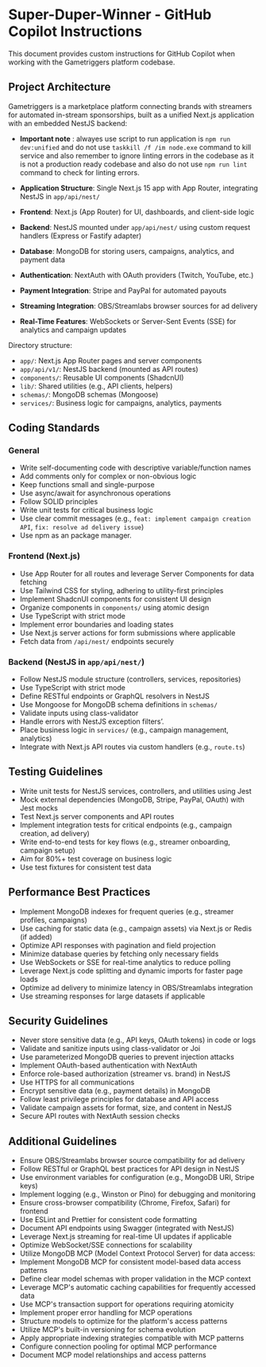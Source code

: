 # Super-Duper-Winner - GitHub Copilot Instructions

This document provides custom instructions for GitHub Copilot when working with the Gametriggers platform codebase.

## Project Architecture 

Gametriggers is a marketplace platform connecting brands with streamers for automated in-stream sponsorships, built as a unified Next.js application with an embedded NestJS backend:

- **Important note** : alwayes use script to run application is `npm run dev:unified` and do not use `taskkill /f /im node.exe` command to kill service and also remember to ignore linting errors in the codebase as it is not a production ready codebase and also do not use `npm run lint` command to check for linting errors.

- **Application Structure**: Single Next.js 15 app with App Router, integrating NestJS in `app/api/nest/`
- **Frontend**: Next.js (App Router) for UI, dashboards, and client-side logic
- **Backend**: NestJS mounted under `app/api/nest/` using custom request handlers (Express or Fastify adapter)
- **Database**: MongoDB for storing users, campaigns, analytics, and payment data
- **Authentication**: NextAuth with OAuth providers (Twitch, YouTube, etc.)
- **Payment Integration**: Stripe and PayPal for automated payouts
- **Streaming Integration**: OBS/Streamlabs browser sources for ad delivery
- **Real-Time Features**: WebSockets or Server-Sent Events (SSE) for analytics and campaign updates

Directory structure:

- `app/`: Next.js App Router pages and server components
- `app/api/v1/`: NestJS backend (mounted as API routes)
- `components/`: Reusable UI components (ShadcnUI)
- `lib/`: Shared utilities (e.g., API clients, helpers)
- `schemas/`: MongoDB schemas (Mongoose)
- `services/`: Business logic for campaigns, analytics, payments

## Coding Standards

### General

- Write self-documenting code with descriptive variable/function names
- Add comments only for complex or non-obvious logic
- Keep functions small and single-purpose
- Use async/await for asynchronous operations
- Follow SOLID principles
- Write unit tests for critical business logic
- Use clear commit messages (e.g., `feat: implement campaign creation API`, `fix: resolve ad delivery issue`)
- Use npm as an package manager. 

### Frontend (Next.js)

- Use App Router for all routes and leverage Server Components for data fetching
- Use Tailwind CSS for styling, adhering to utility-first principles
- Implement ShadcnUI components for consistent UI design
- Organize components in `components/` using atomic design
- Use TypeScript with strict mode
- Implement error boundaries and loading states
- Use Next.js server actions for form submissions where applicable
- Fetch data from `/api/nest/` endpoints securely

### Backend (NestJS in `app/api/nest/`)

- Follow NestJS module structure (controllers, services, repositories)
- Use TypeScript with strict mode
- Define RESTful endpoints or GraphQL resolvers in NestJS
- Use Mongoose for MongoDB schema definitions in `schemas/`
- Validate inputs using class-validator
- Handle errors with NestJS exception filters’.
- Place business logic in `services/` (e.g., campaign management, analytics)
- Integrate with Next.js API routes via custom handlers (e.g., `route.ts`)

## Testing Guidelines

- Write unit tests for NestJS services, controllers, and utilities using Jest
- Mock external dependencies (MongoDB, Stripe, PayPal, OAuth) with Jest mocks
- Test Next.js server components and API routes
- Implement integration tests for critical endpoints (e.g., campaign creation, ad delivery)
- Write end-to-end tests for key flows (e.g., streamer onboarding, campaign setup)
- Aim for 80%+ test coverage on business logic
- Use test fixtures for consistent test data

## Performance Best Practices

- Implement MongoDB indexes for frequent queries (e.g., streamer profiles, campaigns)
- Use caching for static data (e.g., campaign assets) via Next.js or Redis (if added)
- Optimize API responses with pagination and field projection
- Minimize database queries by fetching only necessary fields
- Use WebSockets or SSE for real-time analytics to reduce polling
- Leverage Next.js code splitting and dynamic imports for faster page loads
- Optimize ad delivery to minimize latency in OBS/Streamlabs integration
- Use streaming responses for large datasets if applicable

## Security Guidelines

- Never store sensitive data (e.g., API keys, OAuth tokens) in code or logs
- Validate and sanitize inputs using class-validator or Joi
- Use parameterized MongoDB queries to prevent injection attacks
- Implement OAuth-based authentication with NextAuth
- Enforce role-based authorization (streamer vs. brand) in NestJS
- Use HTTPS for all communications
- Encrypt sensitive data (e.g., payment details) in MongoDB
- Follow least privilege principles for database and API access
- Validate campaign assets for format, size, and content in NestJS
- Secure API routes with NextAuth session checks

## Additional Guidelines

- Ensure OBS/Streamlabs browser source compatibility for ad delivery
- Follow RESTful or GraphQL best practices for API design in NestJS
- Use environment variables for configuration (e.g., MongoDB URI, Stripe keys)
- Implement logging (e.g., Winston or Pino) for debugging and monitoring
- Ensure cross-browser compatibility (Chrome, Firefox, Safari) for frontend
- Use ESLint and Prettier for consistent code formatting
- Document API endpoints using Swagger (integrated with NestJS)
- Leverage Next.js streaming for real-time UI updates if applicable
- Optimize WebSocket/SSE connections for scalability
- Utilize MongoDB MCP (Model Context Protocol Server) for data access:
- Implement MongoDB MCP for consistent model-based data access patterns
- Define clear model schemas with proper validation in the MCP context
- Leverage MCP's automatic caching capabilities for frequently accessed data
- Use MCP's transaction support for operations requiring atomicity
- Implement proper error handling for MCP operations
- Structure models to optimize for the platform's access patterns
- Utilize MCP's built-in versioning for schema evolution
- Apply appropriate indexing strategies compatible with MCP patterns
- Configure connection pooling for optimal MCP performance
- Document MCP model relationships and access patterns